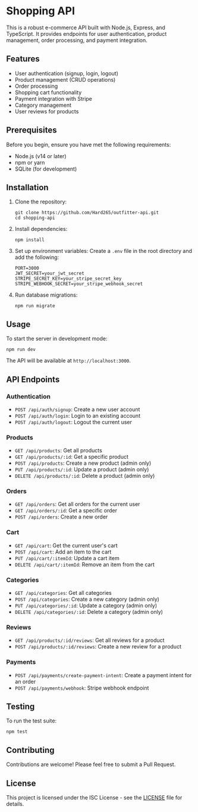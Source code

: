 # Shopping API

This is a robust e-commerce API built with Node.js, Express, and TypeScript. It provides endpoints for user authentication, product management, order processing, and payment integration.

## Features

- User authentication (signup, login, logout)
- Product management (CRUD operations)
- Order processing
- Shopping cart functionality
- Payment integration with Stripe
- Category management
- User reviews for products

## Prerequisites

Before you begin, ensure you have met the following requirements:

- Node.js (v14 or later)
- npm or yarn
- SQLite (for development)

## Installation

1. Clone the repository:
   ```
   git clone https://github.com/Hard265/outfitter-api.git
   cd shopping-api
   ```

2. Install dependencies:
   ```
   npm install
   ```

3. Set up environment variables:
   Create a `.env` file in the root directory and add the following:
   ```
   PORT=3000
   JWT_SECRET=your_jwt_secret
   STRIPE_SECRET_KEY=your_stripe_secret_key
   STRIPE_WEBHOOK_SECRET=your_stripe_webhook_secret
   ```

4. Run database migrations:
   ```
   npm run migrate
   ```

## Usage

To start the server in development mode:

```
npm run dev
```

The API will be available at `http://localhost:3000`.

## API Endpoints

### Authentication
- `POST /api/auth/signup`: Create a new user account
- `POST /api/auth/login`: Login to an existing account
- `POST /api/auth/logout`: Logout the current user

### Products
- `GET /api/products`: Get all products
- `GET /api/products/:id`: Get a specific product
- `POST /api/products`: Create a new product (admin only)
- `PUT /api/products/:id`: Update a product (admin only)
- `DELETE /api/products/:id`: Delete a product (admin only)

### Orders
- `GET /api/orders`: Get all orders for the current user
- `GET /api/orders/:id`: Get a specific order
- `POST /api/orders`: Create a new order

### Cart
- `GET /api/cart`: Get the current user's cart
- `POST /api/cart`: Add an item to the cart
- `PUT /api/cart/:itemId`: Update a cart item
- `DELETE /api/cart/:itemId`: Remove an item from the cart

### Categories
- `GET /api/categories`: Get all categories
- `POST /api/categories`: Create a new category (admin only)
- `PUT /api/categories/:id`: Update a category (admin only)
- `DELETE /api/categories/:id`: Delete a category (admin only)

### Reviews
- `GET /api/products/:id/reviews`: Get all reviews for a product
- `POST /api/products/:id/reviews`: Create a new review for a product

### Payments
- `POST /api/payments/create-payment-intent`: Create a payment intent for an order
- `POST /api/payments/webhook`: Stripe webhook endpoint

## Testing

To run the test suite:
```
npm test
```
## Contributing

Contributions are welcome! Please feel free to submit a Pull Request.

## License

This project is licensed under the ISC License - see the [LICENSE](LICENSE) file for details.
